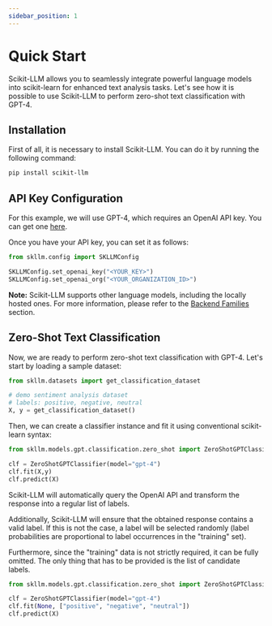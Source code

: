 ```yaml
---
sidebar_position: 1
---
```


# Quick Start

Scikit-LLM allows you to seamlessly integrate powerful language models into scikit-learn for enhanced text analysis tasks. Let's see how it is possible to use Scikit-LLM to perform zero-shot text classification with GPT-4.

## Installation

First of all, it is necessary to install Scikit-LLM. You can do it by running the following command:

```bash
pip install scikit-llm
```

## API Key Configuration

For this example, we will use GPT-4, which requires an OpenAI API key. You can get one [here](https://platform.openai.com/api-keys).

Once you have your API key, you can set it as follows:

```python
from skllm.config import SKLLMConfig

SKLLMConfig.set_openai_key("<YOUR_KEY>")
SKLLMConfig.set_openai_org("<YOUR_ORGANIZATION_ID>")
```

**Note:** Scikit-LLM supports other language models, including the locally hosted ones. For more information, please refer to the [Backend Families](/docs/backend-families) section.

## Zero-Shot Text Classification

Now, we are ready to perform zero-shot text classification with GPT-4. Let's start by loading a sample dataset:

```python
from skllm.datasets import get_classification_dataset

# demo sentiment analysis dataset
# labels: positive, negative, neutral
X, y = get_classification_dataset()
```

Then, we can create a classifier instance and fit it using conventional scikit-learn syntax:

```python
from skllm.models.gpt.classification.zero_shot import ZeroShotGPTClassifier

clf = ZeroShotGPTClassifier(model="gpt-4")
clf.fit(X,y)
clf.predict(X)
```

Scikit-LLM will automatically query the OpenAI API and transform the response into a regular list of labels.

Additionally, Scikit-LLM will ensure that the obtained response contains a valid label. If this is not the case, a label will be selected randomly (label probabilities are proportional to label occurrences in the "training" set).

Furthermore, since the "training" data is not strictly required, it can be fully omitted. The only thing that has to be provided is the list of candidate labels.

```python
from skllm.models.gpt.classification.zero_shot import ZeroShotGPTClassifier

clf = ZeroShotGPTClassifier(model="gpt-4")
clf.fit(None, ["positive", "negative", "neutral"])
clf.predict(X)
```
